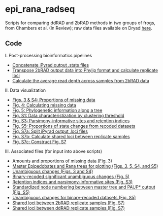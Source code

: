 # epi_rana_radseq

Scripts for comparing ddRAD and 2bRAD methods in two groups of frogs, from Chambers et al. (In Review); raw data files available on Dryad [here](https://doi.org/10.5061/dryad.fbg79cnsp).

## Code

I. Post-processing bioinformatics pipelines
* [Concatenate iPyrad output .stats files](https://github.com/eachambers/epi_rana_radseq/blob/master/scripts_data_processing/extract_data.ipynb)
* [Transpose 2bRAD output data into Phylip format and calculate replicate loci](https://github.com/eachambers/epi_rana_radseq/blob/master/scripts_data_processing/2bRADnative_processdata.R)
* [Calculate the average read depth across samples from 2bRAD data](https://github.com/eachambers/epi_rana_radseq/blob/master/scripts_data_processing/2bRAD_depth_stats.R)

II. Data visualization
* [Figs. 3 & S4: Proportions of missing data](https://github.com/eachambers/epi_rana_radseq/blob/master/scripts_data_visualization/Fig3_PAUP_analysis.R)
* [Fig. 4: Calculating missing data](https://github.com/eachambers/epi_rana_radseq/blob/master/scripts_data_visualization/Fig4_Missing_data.R)
* [Fig. 5: Phylogenetic information along a tree](https://github.com/eachambers/epi_rana_radseq/blob/master/scripts_data_visualization/Fig5_Recoded_significance_analysis.R)
* [Fig. S1: Data characteristization by clustering threshold](https://github.com/eachambers/epi_rana_radseq/blob/master/scripts_data_visualization/FigS1_Data_characterization.R)
* [Fig. S3: Parsimony-informative sites and retention indices](https://github.com/eachambers/epi_rana_radseq/blob/master/scripts_data_visualization/FigS3_Retention_index.R)
* [Fig. S5: Proportions of state changes from recoded datasets](https://github.com/eachambers/epi_rana_radseq/blob/master/scripts_data_visualization/FigS5_Dollo_analysis.R)
* [Fig. S7a: Split iPyrad output .loci files](https://github.com/eachambers/epi_rana_radseq/blob/master/scripts_data_visualization/FigS7_a_Split_loci_files.ipynb)
* [Fig. S7b: Calculate shared loci between replicate samples](https://github.com/eachambers/epi_rana_radseq/blob/master/scripts_data_visualization/FigS7_b_Shared_loci_replicates.ipynb)
* [Fig. S7c: Construct Fig. S7](https://github.com/eachambers/epi_rana_radseq/blob/master/scripts_data_visualization/FigS7_c_Shared_loci_replicates.R)

III. Associated files (for input into above scripts)
* [Amounts and proportions of missing data (Fig. 3)](https://github.com/eachambers/epi_rana_radseq/tree/master/data/missing_data_snps.txt)
* [Master Epipedobates and Rana trees for plotting (Figs. 3, 5, S4, and S5)](https://github.com/eachambers/epi_rana_radseq/tree/master/data/master.nexus)
* [Unambiguous changes (Figs. 3 and S4)](https://github.com/eachambers/epi_rana_radseq/tree/master/data/unambig_sums.txt)
* [Binary-recoded significant unambiguous changes (Fig. 5)](https://github.com/eachambers/epi_rana_radseq/tree/master/data/recoded_signonsig.txt)
* [Retention indices and parsimony-informative sites (Fig. S3)](https://github.com/eachambers/epi_rana_radseq/tree/master/data/Retention_PIs.csv)
* [Standardized node numbering between master tree and PAUP* output (Fig. S5)](https://github.com/eachambers/epi_rana_radseq/tree/master/data/Node_numbering_master_trees.png)
* [Unambiguous changes for binary-recoded datasets (Fig. S5)](https://github.com/eachambers/epi_rana_radseq/tree/master/data/Plot-Data-for-MS-FigS5.txt)
* [Shared loci between 2bRAD replicate samples (Fig. S7)](https://github.com/eachambers/epi_rana_radseq/tree/master/data/2bRAD_shared_loci_replicates.csv)
* [Shared loci between ddRAD replicate samples (Fig. S7)](https://github.com/eachambers/epi_rana_radseq/tree/master/data/ddRAD_shared_loci_replicates.csv)
